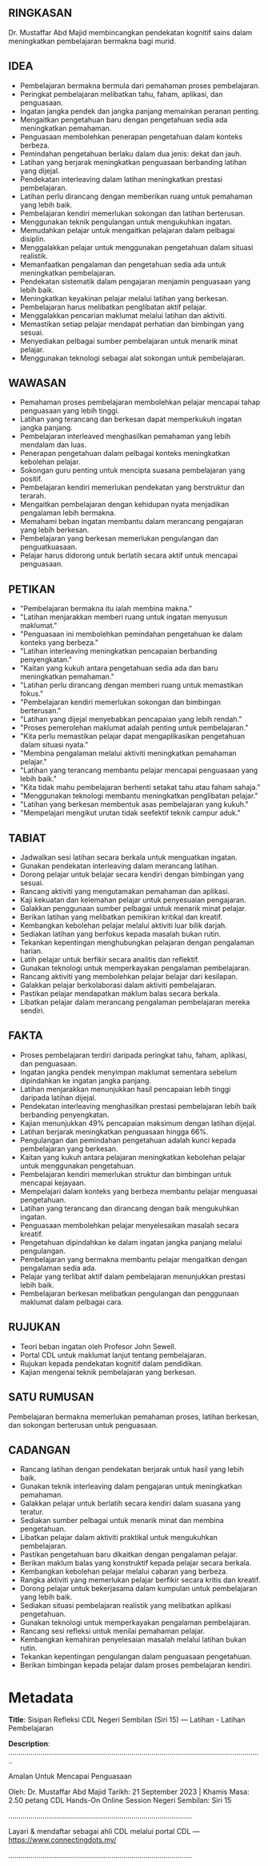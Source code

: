 ## RINGKASAN
Dr. Mustaffar Abd Majid membincangkan pendekatan kognitif sains dalam meningkatkan pembelajaran bermakna bagi murid.

## IDEA
- Pembelajaran bermakna bermula dari pemahaman proses pembelajaran.
- Peringkat pembelajaran melibatkan tahu, faham, aplikasi, dan penguasaan.
- Ingatan jangka pendek dan jangka panjang memainkan peranan penting.
- Mengaitkan pengetahuan baru dengan pengetahuan sedia ada meningkatkan pemahaman.
- Penguasaan membolehkan penerapan pengetahuan dalam konteks berbeza.
- Pemindahan pengetahuan berlaku dalam dua jenis: dekat dan jauh.
- Latihan yang berjarak meningkatkan penguasaan berbanding latihan yang dijejal.
- Pendekatan interleaving dalam latihan meningkatkan prestasi pembelajaran.
- Latihan perlu dirancang dengan memberikan ruang untuk pemahaman yang lebih baik.
- Pembelajaran kendiri memerlukan sokongan dan latihan berterusan.
- Menggunakan teknik pengulangan untuk mengukuhkan ingatan.
- Memudahkan pelajar untuk mengaitkan pelajaran dalam pelbagai disiplin.
- Menggalakkan pelajar untuk menggunakan pengetahuan dalam situasi realistik.
- Memanfaatkan pengalaman dan pengetahuan sedia ada untuk meningkatkan pembelajaran.
- Pendekatan sistematik dalam pengajaran menjamin penguasaan yang lebih baik.
- Meningkatkan keyakinan pelajar melalui latihan yang berkesan.
- Pembelajaran harus melibatkan penglibatan aktif pelajar.
- Menggalakkan pencarian maklumat melalui latihan dan aktiviti.
- Memastikan setiap pelajar mendapat perhatian dan bimbingan yang sesuai.
- Menyediakan pelbagai sumber pembelajaran untuk menarik minat pelajar.
- Menggunakan teknologi sebagai alat sokongan untuk pembelajaran.

## WAWASAN
- Pemahaman proses pembelajaran membolehkan pelajar mencapai tahap penguasaan yang lebih tinggi.
- Latihan yang terancang dan berkesan dapat memperkukuh ingatan jangka panjang.
- Pembelajaran interleaved menghasilkan pemahaman yang lebih mendalam dan luas.
- Penerapan pengetahuan dalam pelbagai konteks meningkatkan kebolehan pelajar.
- Sokongan guru penting untuk mencipta suasana pembelajaran yang positif.
- Pembelajaran kendiri memerlukan pendekatan yang berstruktur dan terarah.
- Mengaitkan pembelajaran dengan kehidupan nyata menjadikan pengalaman lebih bermakna.
- Memahami beban ingatan membantu dalam merancang pengajaran yang lebih berkesan.
- Pembelajaran yang berkesan memerlukan pengulangan dan penguatkuasaan.
- Pelajar harus didorong untuk berlatih secara aktif untuk mencapai penguasaan.

## PETIKAN
- "Pembelajaran bermakna itu ialah membina makna."
- "Latihan menjarakkan memberi ruang untuk ingatan menyusun maklumat."
- "Penguasaan ini membolehkan pemindahan pengetahuan ke dalam konteks yang berbeza."
- "Latihan interleaving meningkatkan pencapaian berbanding penyengkatan."
- "Kaitan yang kukuh antara pengetahuan sedia ada dan baru meningkatkan pemahaman."
- "Latihan perlu dirancang dengan memberi ruang untuk memastikan fokus."
- "Pembelajaran kendiri memerlukan sokongan dan bimbingan berterusan."
- "Latihan yang dijejal menyebabkan pencapaian yang lebih rendah."
- "Proses pemerolehan maklumat adalah penting untuk pembelajaran."
- "Kita perlu memastikan pelajar dapat mengaplikasikan pengetahuan dalam situasi nyata."
- "Membina pengalaman melalui aktiviti meningkatkan pemahaman pelajar."
- "Latihan yang terancang membantu pelajar mencapai penguasaan yang lebih baik."
- "Kita tidak mahu pembelajaran berhenti setakat tahu atau faham sahaja."
- "Menggunakan teknologi membantu meningkatkan penglibatan pelajar."
- "Latihan yang berkesan membentuk asas pembelajaran yang kukuh."
- "Mempelajari mengikut urutan tidak seefektif teknik campur aduk."

## TABIAT
- Jadwalkan sesi latihan secara berkala untuk menguatkan ingatan.
- Gunakan pendekatan interleaving dalam merancang latihan.
- Dorong pelajar untuk belajar secara kendiri dengan bimbingan yang sesuai.
- Rancang aktiviti yang mengutamakan pemahaman dan aplikasi.
- Kaji kekuatan dan kelemahan pelajar untuk penyesuaian pengajaran.
- Galakkan penggunaan sumber pelbagai untuk menarik minat pelajar.
- Berikan latihan yang melibatkan pemikiran kritikal dan kreatif.
- Kembangkan kebolehan pelajar melalui aktiviti luar bilik darjah.
- Sediakan latihan yang berfokus kepada masalah bukan rutin.
- Tekankan kepentingan menghubungkan pelajaran dengan pengalaman harian.
- Latih pelajar untuk berfikir secara analitis dan reflektif.
- Gunakan teknologi untuk memperkayakan pengalaman pembelajaran.
- Rancang aktiviti yang membolehkan pelajar belajar dari kesilapan.
- Galakkan pelajar berkolaborasi dalam aktiviti pembelajaran.
- Pastikan pelajar mendapatkan maklum balas secara berkala.
- Libatkan pelajar dalam merancang pengalaman pembelajaran mereka sendiri.

## FAKTA
- Proses pembelajaran terdiri daripada peringkat tahu, faham, aplikasi, dan penguasaan.
- Ingatan jangka pendek menyimpan maklumat sementara sebelum dipindahkan ke ingatan jangka panjang.
- Latihan menjarakkan menunjukkan hasil pencapaian lebih tinggi daripada latihan dijejal.
- Pendekatan interleaving menghasilkan prestasi pembelajaran lebih baik berbanding penyengkatan.
- Kajian menunjukkan 49% pencapaian maksimum dengan latihan dijejal.
- Latihan berjarak meningkatkan penguasaan hingga 66%.
- Pengulangan dan pemindahan pengetahuan adalah kunci kepada pembelajaran yang berkesan.
- Kaitan yang kukuh antara pelajaran meningkatkan kebolehan pelajar untuk menggunakan pengetahuan.
- Pembelajaran kendiri memerlukan struktur dan bimbingan untuk mencapai kejayaan.
- Mempelajari dalam konteks yang berbeza membantu pelajar menguasai pengetahuan.
- Latihan yang terancang dan dirancang dengan baik mengukuhkan ingatan.
- Penguasaan membolehkan pelajar menyelesaikan masalah secara kreatif.
- Pengetahuan dipindahkan ke dalam ingatan jangka panjang melalui pengulangan.
- Pembelajaran yang bermakna membantu pelajar mengaitkan dengan pengalaman sedia ada.
- Pelajar yang terlibat aktif dalam pembelajaran menunjukkan prestasi lebih baik.
- Pembelajaran berkesan melibatkan pengulangan dan penggunaan maklumat dalam pelbagai cara.

## RUJUKAN
- Teori beban ingatan oleh Profesor John Sewell.
- Portal CDL untuk maklumat lanjut tentang pembelajaran.
- Rujukan kepada pendekatan kognitif dalam pendidikan.
- Kajian mengenai teknik pembelajaran yang berkesan.

## SATU RUMUSAN
Pembelajaran bermakna memerlukan pemahaman proses, latihan berkesan, dan sokongan berterusan untuk penguasaan. 

## CADANGAN
- Rancang latihan dengan pendekatan berjarak untuk hasil yang lebih baik.
- Gunakan teknik interleaving dalam pengajaran untuk meningkatkan pemahaman.
- Galakkan pelajar untuk berlatih secara kendiri dalam suasana yang teratur.
- Sediakan sumber pelbagai untuk menarik minat dan membina pengetahuan.
- Libatkan pelajar dalam aktiviti praktikal untuk mengukuhkan pembelajaran.
- Pastikan pengetahuan baru dikaitkan dengan pengalaman pelajar.
- Berikan maklum balas yang konstruktif kepada pelajar secara berkala.
- Kembangkan kebolehan pelajar melalui cabaran yang berbeza.
- Rangka aktiviti yang memerlukan pelajar berfikir secara kritis dan kreatif.
- Dorong pelajar untuk bekerjasama dalam kumpulan untuk pembelajaran yang lebih baik.
- Sediakan situasi pembelajaran realistik yang melibatkan aplikasi pengetahuan.
- Gunakan teknologi untuk memperkayakan pengalaman pembelajaran.
- Rancang sesi refleksi untuk menilai pemahaman pelajar.
- Kembangkan kemahiran penyelesaian masalah melalui latihan bukan rutin.
- Tekankan kepentingan pengulangan dalam penguasaan pengetahuan.
- Berikan bimbingan kepada pelajar dalam proses pembelajaran kendiri.

# Metadata
**Title**: Sisipan Refleksi CDL Negeri Sembilan (Siri 15) — Latihan - Latihan Pembelajaran

**Description**: ..............................................................................................................................

Amalan Untuk Mencapai Penguasaan

Oleh: Dr. Mustaffar Abd Majid
Tarikh: 21 September 2023   |   Khamis
Masa: 2.50 petang
CDL Hands-On Online Session Negeri Sembilan: Siri 15

...........................................................................................

Layari & mendaftar sebagai ahli CDL melalui portal CDL — https://www.connectingdots.my/

...........................................................................................